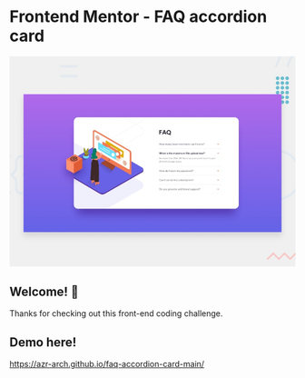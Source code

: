 # Frontend Mentor - FAQ accordion card

![Design preview for the FAQ accordion card coding challenge](./design/desktop-preview.jpg)

## Welcome! 👋

Thanks for checking out this front-end coding challenge.

## Demo here!
https://azr-arch.github.io/faq-accordion-card-main/
